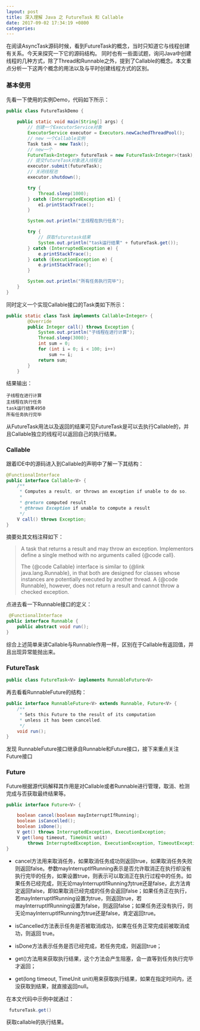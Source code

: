 ```yaml
---
layout: post
title: 深入理解 Java 之 FutureTask 和 Callable
date: 2017-09-02 17:34:19 +0800
categories: 
---
```


在阅读AsyncTask源码时候，看到FutureTask的概念，当时只知道它与线程创建有关系。今天来探究一下它的源码结构。
同时也有一些面试题，询问Java中创建线程的几种方式，除了Thread和Runnable之外，提到了Callable的概念。本文重点分析一下这两个概念的用法以及与平时创建线程方式的区别。


### 基本使用

先看一下使用的实例Demo，代码如下所示：

```java
public class FutureTaskDemo {
    
    public static void main(String[] args) {
        // 创建一个ExecutorService对象
        ExecutorService executor = Executors.newCachedThreadPool();
        // new 一个Callable实例
        Task task = new Task();
        // new一个
        FutureTask<Integer> futureTask = new FutureTask<Integer>(task);
        // 提交futureTask对象进入线程池
        executor.submit(futureTask);
        // 关闭线程池
        executor.shutdown();

        try {
            Thread.sleep(1000);
        } catch (InterruptedException e1) {
            e1.printStackTrace();
        }

        System.out.println("主线程在执行任务");

        try {
            // 获取futuretask结果
            System.out.println("task运行结果" + futureTask.get());
        } catch (InterruptedException e) {
            e.printStackTrace();
        } catch (ExecutionException e) {
            e.printStackTrace();
        }

        System.out.println("所有任务执行完毕");
    }
}
```

同时定义一个实现Callable接口的Task类如下所示：

``` java
public static class Task implements Callable<Integer> {
        @Override
        public Integer call() throws Exception {
            System.out.println("子线程在进行计算");
            Thread.sleep(3000);
            int sum = 0;
            for (int i = 0; i < 100; i++)
                sum += i;
            return sum;
        }
    }
```

结果输出：

``` shell
子线程在进行计算
主线程在执行任务
task运行结果4950
所有任务执行完毕
```

从FutureTask用法以及返回的结果可见FutureTask是可以去执行Callable的，并且Callable独立的线程可以返回自己的执行结果。

### Callable 

跟着IDE中的源码进入到Callable的声明中了解一下其结构：

``` java
@FunctionalInterface
public interface Callable<V> {
    /**
     * Computes a result, or throws an exception if unable to do so.
     *
     * @return computed result
     * @throws Exception if unable to compute a result
     */
    V call() throws Exception;
}
```

摘要处其文档注释如下：

> A task that returns a result and may throw an exception.
>  Implementors define a single method with no arguments called
>  {@code call}.
>  <p>The {@code Callable} interface is similar to {@link
>  java.lang.Runnable}, in that both are designed for classes whose
>  instances are potentially executed by another thread.  A
>  {@code Runnable}, however, does not return a result and cannot
>  throw a checked exception.

点进去看一下Runnable接口的定义：

``` java
 @FunctionalInterface
public interface Runnable {
    public abstract void run();
}
```

综合上述简单来讲Callable与Runnable作用一样，区别在于Callable有返回值，并且出现异常能抛出来。

### FutureTask

``` java
public class FutureTask<V> implements RunnableFuture<V> 
```

再去看看RunnableFuture的结构：

``` java
public interface RunnableFuture<V> extends Runnable, Future<V> {
    /**
     * Sets this Future to the result of its computation
     * unless it has been cancelled.
     */
    void run();
}
```
发现 RunnableFuture接口继承自Runnable和Future接口，接下来重点关注Future接口

### Future

Future根据源代码解释其作用是对Callable或者Runnable进行管理，取消、检测完成与否获取最终结果等。

``` java
public interface Future<V> {

    boolean cancel(boolean mayInterruptIfRunning);
    boolean isCancelled();
    boolean isDone();
    V get() throws InterruptedException, ExecutionException;
    V get(long timeout, TimeUnit unit)
        throws InterruptedException, ExecutionException, TimeoutException;
}
```

* cancel方法用来取消任务，如果取消任务成功则返回true，如果取消任务失败则返回false。参数mayInterruptIfRunning表示是否允许取消正在执行却没有执行完毕的任务，如果设置true，则表示可以取消正在执行过程中的任务。如果任务已经完成，则无论mayInterruptIfRunning为true还是false，此方法肯定返回false，即如果取消已经完成的任务会返回false；如果任务正在执行，若mayInterruptIfRunning设置为true，则返回true，若mayInterruptIfRunning设置为false，则返回false；如果任务还没有执行，则无论mayInterruptIfRunning为true还是false，肯定返回true。

* isCancelled方法表示任务是否被取消成功，如果在任务正常完成前被取消成功，则返回 true。

* isDone方法表示任务是否已经完成，若任务完成，则返回true；

* get()方法用来获取执行结果，这个方法会产生阻塞，会一直等到任务执行完毕才返回；

* get(long timeout, TimeUnit unit)用来获取执行结果，如果在指定时间内，还没获取到结果，就直接返回null。

在本文代码中示例中就通过：

``` java
 futureTask.get()
```
获取callable的执行结果。

